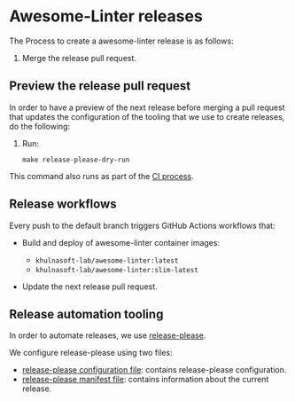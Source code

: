 # Awesome-Linter releases

The Process to create a awesome-linter release is as follows:

1. Merge the release pull request.

## Preview the release pull request

In order to have a preview of the next release before merging a pull request
that updates the configuration of the tooling that we use to create releases, do
the following:

1. Run:

   ```shell
   make release-please-dry-run
   ```

This command also runs as part of the [CI process](../.github/workflows/ci.yml).

## Release workflows

Every push to the default branch triggers GitHub Actions workflows that:

- Build and deploy of awesome-linter container images:

  - `khulnasoft-lab/awesome-linter:latest`
  - `khulnasoft-lab/awesome-linter:slim-latest`

- Update the next release pull request.

## Release automation tooling

In order to automate releases, we use
[release-please](https://github.com/googleapis/release-please).

We configure release-please using two files:

- [release-please configuration file](../.github/release-please/release-please-config.json):
  contains release-please configuration.
- [release-please manifest file](../.github/release-please/.release-please-manifest.json):
  contains information about the current release.
